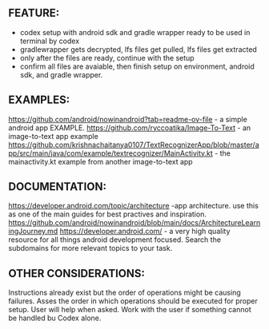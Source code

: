 ## FEATURE:

- codex setup with android sdk and gradle wrapper ready to be used in terminal by codex
- gradlewrapper gets decrypted, lfs files get pulled, lfs files get extracted
- only after the files are ready, continue with the setup
- confirm all files are avaiable, then finish setup on environment, android sdk, and gradle wrapper.


## EXAMPLES:

https://github.com/android/nowinandroid?tab=readme-ov-file - a simple android app EXAMPLE.
https://github.com/ryccoatika/Image-To-Text - an image-to-text app example
https://github.com/krishnachaitanya0107/TextRecognizerApp/blob/master/app/src/main/java/com/example/textrecognizer/MainActivity.kt - the mainactivity.kt example from another image-to-text app

## DOCUMENTATION:

https://developer.android.com/topic/architecture -app architecture. use this as one of the main guides for best practives and inspiration.
https://github.com/android/nowinandroid/blob/main/docs/ArchitectureLearningJourney.md
https://developer.android.com/ - a very high quality resource for all things android development focused. Search the subdomains for more relevant topics to your task.


## OTHER CONSIDERATIONS:
Instructions already exist but the order of operations might be causing failures. Asses the order in which operations should be executed for proper setup.
User will help when asked. Work with the user if something cannot be handled bu Codex alone.